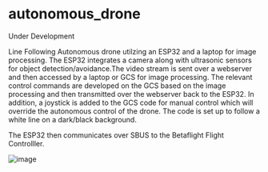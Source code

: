 # autonomous_drone
Under Development

Line Following Autonomous drone utilzing an ESP32 and a laptop for image processing. The ESP32 integrates a camera along with ultrasonic sensors for object detection/avoidance.The video stream is sent over a webserver and then accessed by a laptop or GCS for image processing. The relevant control commands are developed on the GCS based on the image processing and then transmitted over the webserver back to the ESP32. In addition, a joystick is added to the GCS code for manual control which will override the autonomous control of the drone. The code is set up to follow a white line on a dark/black background.

The ESP32 then communicates over SBUS to the Betaflight Flight Controlller.

![image](https://github.com/user-attachments/assets/b6a2b589-14a9-49c7-b56e-308d0a296d5a)

